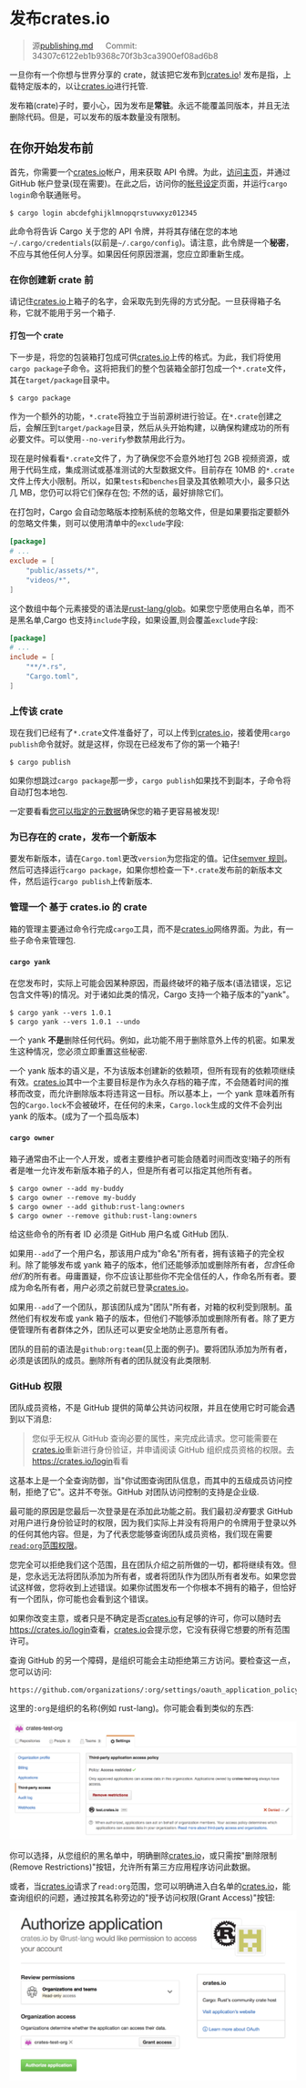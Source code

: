 # 发布crates.io

> 源[publishing.md](https://github.com/rust-lang/cargo/commits/master/src/doc/src/reference/publishing.md) &emsp; Commit: 34307c6122eb1b9368c70f3b3ca3900ef08ad6b8

一旦你有一个你想与世界分享的 crate，就该把它发布到[crates.io]! 发布是指，上载特定版本的，以让[crates.io]进行托管.

发布箱(crate)子时，要小心，因为发布是**常驻**。永远不能覆盖同版本，并且无法删除代码。但是，可以发布的版本数量没有限制。

## 在你开始发布前

首先，你需要一个[crates.io]帐户，用来获取 API 令牌。为此，[访问主页][crates.io]，并通过 GitHub 帐户登录(现在需要)。在此之后，访问你的[帐号设定](https://crates.io/me)页面，并运行`cargo login`命令联通账号。

```console
$ cargo login abcdefghijklmnopqrstuvwxyz012345
```

此命令将告诉 Cargo 关于您的 API 令牌，并将其存储在您的本地`~/.cargo/credentials`(以前是`~/.cargo/config`)。请注意，此令牌是一个**秘密**，不应与其他任何人分享。如果因任何原因泄漏，您应立即重新生成。

### 在你创建新 crate 前

请记住[crates.io]上箱子的名字，会采取先到先得的方式分配。一旦获得箱子名称，它就不能用于另一个箱子.

#### 打包一个 crate

下一步是，将您的包装箱打包成可供[crates.io]上传的格式。为此，我们将使用`cargo package`子命令。这将把我们的整个包装箱全部打包成一个`*.crate`文件，其在`target/package`目录中。

```console
$ cargo package
```

作为一个额外的功能，`*.crate`将独立于当前源树进行验证。在`*.crate`创建之后，会解压到`target/package`目录，然后从头开始构建，以确保构建成功的所有必要文件。可以使用`--no-verify`参数禁用此行为。

现在是时候看看`*.crate`文件了，为了确保您不会意外地打包 2GB 视频资源，或用于代码生成，集成测试或基准测试的大型数据文件。目前存在 10MB 的`*.crate`文件上传大小限制。所以，如果`tests`和`benches`目录及其依赖项大小，最多只达 几 MB，您仍可以将它们保存在包; 不然的话，最好排除它们。

在打包时，Cargo 会自动忽略版本控制系统的忽略文件，但是如果要指定要额外的忽略文件集，则可以使用清单中的`exclude`字段:

```toml
[package]
# ...
exclude = [
    "public/assets/*",
    "videos/*",
]
```

这个数组中每个元素接受的语法是[rust-lang/glob](https://github.com/rust-lang/glob)。如果您宁愿使用白名单，而不是黑名单,Cargo 也支持`include`字段，如果设置,则会覆盖`exclude`字段:

```toml
[package]
# ...
include = [
    "**/*.rs",
    "Cargo.toml",
]
```

### 上传该 crate

现在我们已经有了`*.crate`文件准备好了，可以上传到[crates.io]，接着使用`cargo publish`命令就好。就是这样，你现在已经发布了你的第一个箱子!

```console
$ cargo publish
```

如果你想跳过`cargo package`那一步，`cargo publish`如果找不到副本，子命令将自动打包本地包.

一定要看看[您可以指定的元数据](./manifest.zh.md#package-metadata)确保您的箱子更容易被发现!

### 为已存在的 crate，发布一个新版本

要发布新版本，请在`Cargo.toml`更改`version`为您指定的值。记住[semver 规则](./manifest.zh.md#the-version-field)。然后可选择运行`cargo package`，如果你想检查一下`*.crate`发布前的新版本文件，然后运行`cargo publish`上传新版本.

### 管理一个 基于 crates.io 的 crate

箱的管理主要通过命令行完成`cargo`工具，而不是[crates.io]网络界面。为此，有一些子命令来管理包.

#### `cargo yank`

在您发布时，实际上可能会因某种原因，而最终破坏的箱子版本(语法错误，忘记包含文件等)的情况。对于诸如此类的情况，Cargo 支持一个箱子版本的"yank"。

```console
$ cargo yank --vers 1.0.1
$ cargo yank --vers 1.0.1 --undo
```

一个 yank **不是**删除任何代码。例如，此功能不用于删除意外上传的机密。如果发生这种情况，您必须立即重置这些秘密.

一个 yank 版本的语义是，不为该版本创建新的依赖项，但所有现有的依赖项继续有效。[crates.io]其中一个主要目标是作为永久存档的箱子库，不会随着时间的推移而改变，而允许删除版本将违背这一目标。所以基本上，一个 yank 意味着所有包的`Cargo.lock`不会被破坏，在任何的未来，`Cargo.lock`生成的文件不会列出 yank 的版本。(成为了一个孤岛版本)

#### `cargo owner`

箱子通常由不止一个人开发，或者主要维护者可能会随着时间而改变!箱子的所有者是唯一允许发布新版本箱子的人，但是所有者可以指定其他所有者。

```console
$ cargo owner --add my-buddy
$ cargo owner --remove my-buddy
$ cargo owner --add github:rust-lang:owners
$ cargo owner --remove github:rust-lang:owners
```

给这些命令的所有者 ID 必须是 GitHub 用户名或 GitHub 团队.

如果用`--add`了一个用户名，那该用户成为"命名"所有者，拥有该箱子的完全权利。除了能够发布或 yank 箱子的版本，他们还能够添加或删除所有者，*包含*任命*他们*的所有者。毋庸置疑，你不应该让那些你不完全信任的人，作命名所有者。要成为命名所有者，用户必须之前就已登录[crates.io]。

如果用`--add`了一个团队，那该团队成为"团队"所有者，对箱的权利受到限制。虽然他们有权发布或 yank 箱子的版本，但他们*不*能够添加或删除所有者。除了更方便管理所有者群体之外，团队还可以更安全地防止恶意所有者。

团队的目前的语法是`github:org:team`(见上面的例子)。要将团队添加为所有者，必须是该团队的成员。删除所有者的团队就没有此类限制.

### GitHub 权限

团队成员资格，不是 GitHub 提供的简单公共访问权限，并且在使用它时可能会遇到以下消息:

> 您似乎无权从 GitHub 查询必要的属性，来完成此请求。您可能需要在[crates.io]重新进行身份验证，并申请阅读 GitHub 组织成员资格的权限。去<https://crates.io/login>看看

这基本上是一个全查询防御，当"你试图查询团队信息，而其中的五级成员访问控制，拒绝了它"。这并不夸张。GitHub 对团队访问控制的支持是企业级.

最可能的原因是您最后一次登录是在添加此功能之前。我们最初*没有*要求 GitHub 对用户进行身份验证时的权限，因为我们实际上并没有将用户的令牌用于登录以外的任何其他内容。但是，为了代表您能够查询团队成员资格，我们现在需要[`read:org`范围权限][oauth-scopes]。

您完全可以拒绝我们这个范围，且在团队介绍之前所做的一切，都将继续有效。但是，您永远无法将团队添加为所有者，或者将团队作为团队所有者发布。如果您尝试这样做，您将收到上述错误。如果你试图发布一个你根本不拥有的箱子，但恰好有一个团队，你可能也会看到这个错误。

如果你改变主意，或者只是不确定是否[crates.io]有足够的许可，你可以随时去<https://crates.io/login>查看，[crates.io]会提示您，它没有获得它想要的所有范围许可。

查询 GitHub 的另一个障碍，是组织可能会主动拒绝第三方访问。要检查这一点，您可以访问:

```
https://github.com/organizations/:org/settings/oauth_application_policy
```

这里的`:org`是组织的名称(例如 rust-lang)。你可能会看到类似的东西:

![Organization Access Control](../images/org-level-acl.png)

你可以选择，从您组织的黑名单中，明确删除[crates.io]，或只需按"删除限制(Remove Restrictions)"按钮，允许所有第三方应用程序访问此数据。

或者，当[crates.io]请求了`read:org`范围，您可以明确进入白名单的[crates.io]，能查询组织的问题，通过按其名称旁边的"授予访问权限(Grant Access)"按钮:

![Authentication Access Control](../images/auth-level-acl.png)

[crates.io]: https://crates.io/
[oauth-scopes]: https://developer.github.com/apps/building-oauth-apps/understanding-scopes-for-oauth-apps/
